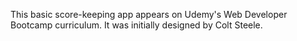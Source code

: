 This basic score-keeping app appears on Udemy's Web Developer Bootcamp curriculum. It was initially designed by Colt Steele.
